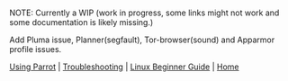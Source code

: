 
&nbsp;

&nbsp;

NOTE: Currently a WIP (work in progress, some links might not work and some documentation is likely missing.)

Add Pluma issue, Planner(segfault), Tor-browser(sound) and Apparmor profile issues. 
&nbsp;

[Using Parrot](https://www.parrotsec.org/docs/info/start/) | [Troubleshooting](https://www.parrotsec.org/docs/trbl/start/) | [Linux Beginner Guide](https://www.parrotsec.org/docs/library/lbg-basics/) | [Home](https://www.parrotsec.org/docs/)